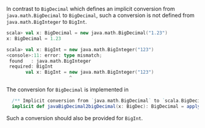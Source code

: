 In contrast to `BigDecimal` which defines an implicit conversion from `java.math.BigDecimal` to `BigDecimal`, such a conversion is not defined from `java.math.BigInteger` to `BigInt`.

```scala
scala> val x: BigDecimal = new java.math.BigDecimal("1.23")
x: BigDecimal = 1.23

scala> val x: BigInt = new java.math.BigInteger("123")
<console>:11: error: type mismatch;
 found   : java.math.BigInteger
 required: BigInt
       val x: BigInt = new java.math.BigInteger("123")
                       ^
```


The conversion for `BigDecimal` is implemented in
```scala
  /** Implicit conversion from `java.math.BigDecimal` to `scala.BigDecimal`. */
  implicit def javaBigDecimal2bigDecimal(x: BigDec): BigDecimal = apply(x)
```

Such a conversion should also be provided for `BigInt`.

